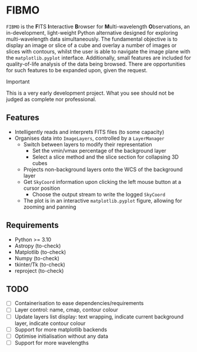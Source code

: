 # FIBMO
`FIBMO` is the **F**ITS **I**nteractive **B**rowser for **M**ulti-wavelength **O**bservations, an in-development, light-weight Python alternative designed for exploring multi-wavelength data simultaneously.
The fundamental objective is to display an image or slice of a cube and overlay a number of images or slices with contours, whilst the user is able to navigate the image plane with the `matplotlib.pyplot` interface.
Additionally, small features are included for quality-of-life analysis of the data being browsed. There are opportunities for such features to be expanded upon, given the request.

> [!IMPORTANT]
> This is a very early development project. What you see should not be judged as complete nor professional.

## Features
- Intelligently reads and interprets FITS files (to some capacity)
- Organises data into `ImageLayers`, controlled by a `LayerManager`
  - Switch between layers to modify their representation
    - Set the vmin/vmax percentage of the background layer
    - Select a slice method and the slice section for collapsing 3D cubes
  - Projects non-background layers onto the WCS of the background layer
  - Get `SkyCoord` information upon clicking the left mouse button at a cursor position
    - Choose the output stream to write the logged `SkyCoord`
  - The plot is in an interactive `matplotlib.pyplot` figure, allowing for zooming and panning

## Requirements
- Python >= 3.10
- Astropy (to-check)
- Matplotlib (to-check)
- Numpy (to-check)
- tkinter/Tk (to-check)
- reproject (to-check)

## TODO
- [ ] Containerisation to ease dependencies/requirements
- [ ] Layer control: name, cmap, contour colour
- [ ] Update layers list display: text wrapping, indicate current background layer, indicate contour colour
- [ ] Support for more matplotlib backends
- [ ] Optimise initialisation without any data
- [ ] Support for more wavelengths
